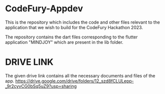 # CodeFury-Appdev
This is the repository which includes the code and other files relevant to the application that we wish to build for the CodeFury Hackathon 2023.

The repository contains the dart files corresponding to the flutter application "MINDJOY" which are present in the lib folder.

# DRIVE LINK
The given drive link contains all the necessary documents and files of the app.
https://drive.google.com/drive/folders/12_szd8fCLULepp-_9r2cyvCG0bSq5uZ9?usp=sharing

